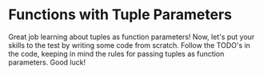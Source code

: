 # Functions with Tuple Parameters

Great job learning about tuples as function parameters! Now, let's put your skills to the test by writing some code from scratch. Follow the TODO's in the code, keeping in mind the rules for passing tuples as function parameters. Good luck!
